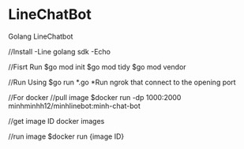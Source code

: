# LineChatBot
Golang LineChatbot

//Install
-Line golang sdk
-Echo

//Fisrt Run
$go mod init
$go mod tidy
$go mod vendor


//Run Using
$go run *.go
*Run ngrok that connect to the opening port



//For docker
//pull image
$docker run -dp 1000:2000 minhminhh12/minhlinebot:minh-chat-bot

//get image ID
docker images

//run image
$docker run {image ID}